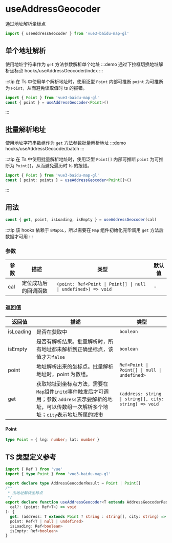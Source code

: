 # useAddressGeocoder <Badge type="tip" text="^0.0.39" />

通过地址解析坐标点

```ts
import { useAddressGeocoder } from 'vue3-baidu-map-gl'
```

## 单个地址解析

使用地址字符串作为 `get` 方法参数解析单个地址
:::demo 通过下拉框切换地址解析坐标点
hooks/useAddressGeocoder/index
:::

:::tip
在 Ts 中使用单个解析地址时，使用泛型 `Point` 内部可推断 `point` 为可推断为 `Point`，从而避免读取值时 ts 的报错。

```ts
import { Point } from 'vue3-baidu-map-gl'
const { point } = useAddressGeocoder<Point>()
```

:::

## 批量解析地址

使用地址字符串数组作为 `get` 方法参数批量解析地址
:::demo
hooks/useAddressGeocoder/batch
:::

:::tip
在 Ts 中使用批量解析地址时，使用泛型 `Point[]` 内部可推断 `point` 为可推断为 `Point[]`，从而避免遍历时 ts 的报错。

```ts
import { Point } from 'vue3-baidu-map-gl'
const { point: points } = useAddressGeocoder<Point[]>()
```

:::

## 用法

```ts
const { get, point, isLoading, isEmpty } = useAddressGeocoder(cal)
```

:::tip
该 hooks 依赖于 `BMapGL`，所以需要在 `Map` 组件初始化完毕调用 `get` 方法后数据才可用
:::

### 参数

| 参数 | 描述                 | 类型                                                          | 默认值 |
| ---- | -------------------- | ------------------------------------------------------------- | ------ |
| cal  | 定位成功后的回调函数 | `(point: Ref<Point \| Point[] \| null \| undefined>) => void` | -      |

### 返回值

| 返回值    | 描述                                                                                                                                                 | 类型                                                  |
| --------- | ---------------------------------------------------------------------------------------------------------------------------------------------------- | ----------------------------------------------------- |
| isLoading | 是否在获取中                                                                                                                                         | `boolean`                                             |
| isEmpty   | 是否有解析结果。批量解析时，所有地址都未解析到正确坐标点，该值才为`false`                                                                            | `boolean`                                             |
| point     | 地址解析出来的坐标点。批量解析地址时，point 为数组。                                                                                                 | `Ref<Point \| Point[] \| null \| undefined>`          |
| get       | 获取地址到坐标点方法，需要在`Map`组件`initd`事件触发后才可调用；参数 `address`表示要解析的地址，可以传数组一次解析多个地址；`city`表示地址所属的城市 | `(address: string \| string[], city: string) => void` |

#### Point

```ts
type Point = { lng: number; lat: number }
```

## TS 类型定义参考

```ts
import { Ref } from 'vue'
import { type Point } from 'vue3-baidu-map-gl'

export declare type AddressGeocoderResult = Point | Point[]
/**
 * 由地址解析坐标点
 */
export declare function useAddressGeocoder<T extends AddressGeocoderResult = AddressGeocoderResult>(
  cal?: (point: Ref<T>) => void
): {
  get: (address: T extends Point ? string : string[], city: string) => void
  point: Ref<T | null | undefined>
  isLoading: Ref<boolean>
  isEmpty: Ref<boolean>
}
```
